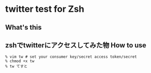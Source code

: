 twitter test for Zsh
==
What's this
--
zshでtwitterにアクセスしてみた物
How to use
--
    % vim tw # set your consumer key/secret access token/secret
	% chmod +x tw
	% tw てすと
